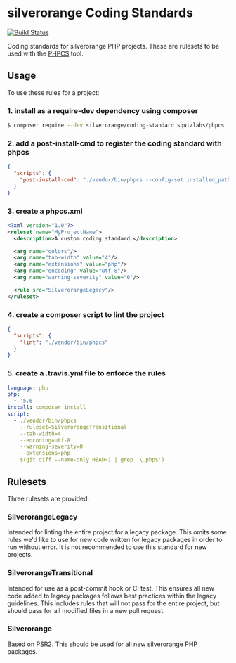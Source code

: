 silverorange Coding Standards
=============================
[![Build Status](https://travis-ci.org/silverorange/coding-standard.svg?branch=master)](https://travis-ci.org/silverorange/coding-standard)

Coding standards for silverorange PHP projects. These are rulesets to be used
with the [PHPCS](https://github.com/squizlabs/PHP_CodeSniffer/wiki) tool.

Usage
-----
To use these rules for a project:

### 1. install as a require-dev dependency using composer
```sh
$ composer require --dev silverorange/coding-standard squizlabs/phpcs
```

### 2. add a post-install-cmd to register the coding standard with phpcs
```json
{
  "scripts": {
    "post-install-cmd": "./vendor/bin/phpcs --config-set installed_paths vendor/bin/silverorange/coding-standard/src"
  }
}
```

### 3. create a phpcs.xml
```xml
<?xml version="1.0"?>
<ruleset name="MyProjectName">
  <description>A custom coding standard.</description>

  <arg name="colors"/>
  <arg name="tab-width" value="4"/>
  <arg name="extensions" value="php"/>
  <arg name="encoding" value="utf-8"/>
  <arg name="warning-severity" value="0"/>

  <rule src="SilverorangeLegacy"/>
</ruleset>
```

### 4. create a composer script to lint the project
```json
{
  "scripts": {
    "lint": "./vendor/bin/phpcs"
  }
}
```

### 5. create a .travis.yml file to enforce the rules
```yml
language: php
php:
  - '5.6'
install: composer install
script:
  - ./vendor/bin/phpcs
    --ruleset=SilverorangeTransitional
    --tab-width=4
    --encoding=utf-8
    --warning-severity=0
    --extensions=php
    $(git diff --name-only HEAD~1 | grep '\.php$')
```

Rulesets
--------
Three rulesets are provided:

### SilverorangeLegacy
Intended for linting the entire project for a legacy package. This omits some
rules we'd like to use for new code written for legacy packages in order to
run without error. It is not recommended to use this standard for new projects.

### SilverorangeTransitional
Intended for use as a post-commit hook or CI test. This ensures all new code
added to legacy packages follows best practices within the legacy guidelines.
This includes rules that will not pass for the entire project, but should pass
for all modified files in a new pull request.

### Silverorange
Based on PSR2. This should be used for all new silverorange PHP packages.
